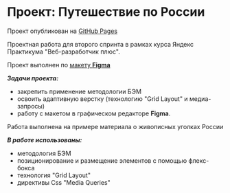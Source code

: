 # Проект: Путешествие по России

Проект опубликован на [GitHub Pages](https://elana-tollu.github.io/russian-travel/)

Проектная работа для второго спринта в рамках курса Яндекс Практикума "Веб-разработчик плюс". 

Проект выполнен по [макету **Figma**](https://www.figma.com/file/5S2WSbEFL6awjVWJ0NWL8Q/Sprint-3_-Russia-_-desktop-mobile?node-id=28503%3A0)

**_Задачи проекта:_** 

* закрепить применение методологии БЭМ
* освоить адаптивную верстку (технологию "Grid Layout" и медиа-запросы)
* работу с макетом в графическом редакторе **Figma**. 

Работа выполнена на примере материала о живописных уголках России

**_В работе использованы:_**

* методология БЭМ
* позиционирование и размещение элементов с помощью флекс-бокса
* технология "Grid Layout"
* директивы Css "Media Queries"
